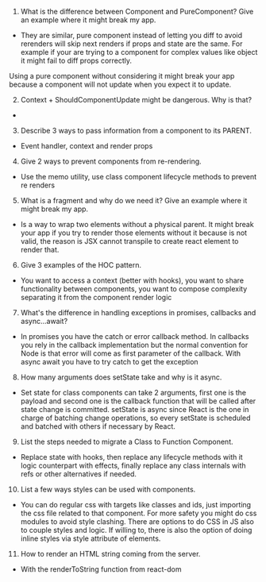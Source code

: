 1. What is the difference between Component and PureComponent? Give an example where it might break my app.
- They are similar, pure component instead of letting you diff to avoid rerenders will skip next renders if props and state are the same. For example if your are trying to a component for complex values like object it might fail to diff props correctly.

Using a pure component without considering it might break your app because a component will not update when you expect it to update.

2. Context + ShouldComponentUpdate might be dangerous. Why is that?
- 

3. Describe 3 ways to pass information from a component to its PARENT.
- Event handler, context and render props

4. Give 2 ways to prevent components from re-rendering.
- Use the memo utility, use class component lifecycle methods to prevent re renders

5. What is a fragment and why do we need it? Give an example where it might break my app.
- Is a way to wrap two elements without a physical parent. It might break your app if you try to render those elements without it because is not valid, the reason is JSX cannot transpile to create react element to render that.

6. Give 3 examples of the HOC pattern.
- You want to access a context (better with hooks), you want to share functionality between components, you want to compose complexity separating it from the component render logic

7. What's the difference in handling exceptions in promises, callbacks and async...await?
- In promises you have the catch or error callback method. In callbacks you rely in the callback implementation but the normal convention for Node is that error will come as first parameter of the callback. With async await you have to try catch to get the exception

8. How many arguments does setState take and why is it async.
- Set state for class components can take 2 arguments, first one is the payload and second one is the callback function that will be called after state change is committed. setState is async since React is the one in charge of batching change operations, so every setState is scheduled and batched with others if necessary by React.

9. List the steps needed to migrate a Class to Function Component.
- Replace state with hooks, then replace any lifecycle methods with it logic counterpart with effects, finally replace any class internals with refs or other alternatives if needed.

10. List a few ways styles can be used with components.
- You can do regular css with targets like classes and ids, just importing the css file related to that component. For more safety you might do css modules to avoid style clashing. There are options to do CSS in JS also to couple styles and logic. If willing to, there is also the option of doing inline styles via style attribute of elements.

11. How to render an HTML string coming from the server.
- With the renderToString function from react-dom